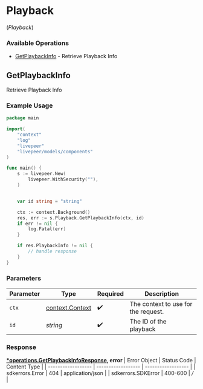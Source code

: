 # Playback
(*Playback*)

### Available Operations

* [GetPlaybackInfo](#getplaybackinfo) - Retrieve Playback Info

## GetPlaybackInfo

Retrieve Playback Info

### Example Usage

```go
package main

import(
	"context"
	"log"
	"livepeer"
	"livepeer/models/components"
)

func main() {
    s := livepeer.New(
        livepeer.WithSecurity(""),
    )


    var id string = "string"

    ctx := context.Background()
    res, err := s.Playback.GetPlaybackInfo(ctx, id)
    if err != nil {
        log.Fatal(err)
    }

    if res.PlaybackInfo != nil {
        // handle response
    }
}
```

### Parameters

| Parameter                                             | Type                                                  | Required                                              | Description                                           |
| ----------------------------------------------------- | ----------------------------------------------------- | ----------------------------------------------------- | ----------------------------------------------------- |
| `ctx`                                                 | [context.Context](https://pkg.go.dev/context#Context) | :heavy_check_mark:                                    | The context to use for the request.                   |
| `id`                                                  | *string*                                              | :heavy_check_mark:                                    | The ID of the playback                                |


### Response

**[*operations.GetPlaybackInfoResponse](../../models/operations/getplaybackinforesponse.md), error**
| Error Object       | Status Code        | Content Type       |
| ------------------ | ------------------ | ------------------ |
| sdkerrors.Error    | 404                | application/json   |
| sdkerrors.SDKError | 400-600            | */*                |
